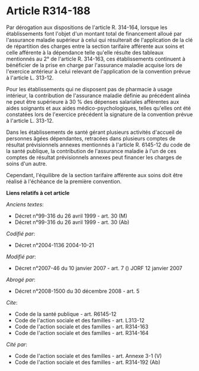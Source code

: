 # Article R314-188

Par dérogation aux dispositions de l'article R. 314-164, lorsque les établissements font l'objet d'un montant total de
financement alloué par l'assurance maladie supérieur à celui qui résulterait de l'application de la clé de répartition des
charges entre la section tarifaire afférente aux soins et celle afférente à la dépendance telle qu'elle résulte des tableaux
mentionnés au 2° de l'article R. 314-163, ces établissements continuent à bénéficier de la prise en charge par l'assurance
maladie acquise lors de l'exercice antérieur à celui relevant de l'application de la convention prévue à l'article L. 313-12.

Pour les établissements qui ne disposent pas de pharmacie à usage intérieur, la contribution de l'assurance maladie définie
au précédent alinéa ne peut être supérieure à 30 % des dépenses salariales afférentes aux aides soignants et aux aides
médico-psychologiques, telles qu'elles ont été constatées lors de l'exercice précédent la signature de la convention prévue à
l'article L. 313-12.

Dans les établissements de santé gérant plusieurs activités d'accueil de personnes âgées dépendantes, retracées dans
plusieurs comptes de résultat prévisionnels annexes mentionnés à l'article R. 6145-12 du code de la santé publique, la
contribution de l'assurance maladie à l'un de ces comptes de résultat prévisionnels annexes peut financer les charges de
soins d'un autre.

Cependant, l'équilibre de la section tarifaire afférente aux soins doit être réalisé à l'échéance de la première convention.

**Liens relatifs à cet article**

_Anciens textes_:

  - Décret n°99-316 du 26 avril 1999 - art. 30 (M)
  - Décret n°99-316 du 26 avril 1999 - art. 30 (Ab)

_Codifié par_:

  - Décret n°2004-1136 2004-10-21

_Modifié par_:

  - Décret n°2007-46 du 10 janvier 2007 - art. 7 () JORF 12 janvier 2007

_Abrogé par_:

  - Décret n°2008-1500 du 30 décembre 2008 - art. 5

_Cite_:

  - Code de la santé publique - art. R6145-12
  - Code de l'action sociale et des familles - art. L313-12
  - Code de l'action sociale et des familles - art. R314-163
  - Code de l'action sociale et des familles - art. R314-164

_Cité par_:

  - Code de l'action sociale et des familles - art. Annexe 3-1 (V)
  - Code de l'action sociale et des familles - art. R314-192 (Ab)
